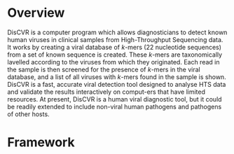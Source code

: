 # Overview
DisCVR is a computer program which allows diagnosticians to detect known human viruses in clinical samples from High-Throughput Sequencing data. It works by creating a viral database of _k_-mers (22 nucleotide sequences) from a set of known sequence is created. These _k_-mers are taxonomically lavelled according to the viruses from which they originated. Each read in the sample is then screened for the presence of _k_-mers in the viral database, and a list of all viruses with _k_-mers found in the sample is shown. 
DisCVR is a fast, accurate viral detection tool designed to analyse HTS data and validate the results interactively on comput-ers that have limited resources. At present, DisCVR is a human viral diagnostic tool, but it could be readily extended to include non-viral human pathogens and pathogens of other hosts. 
# Framework
